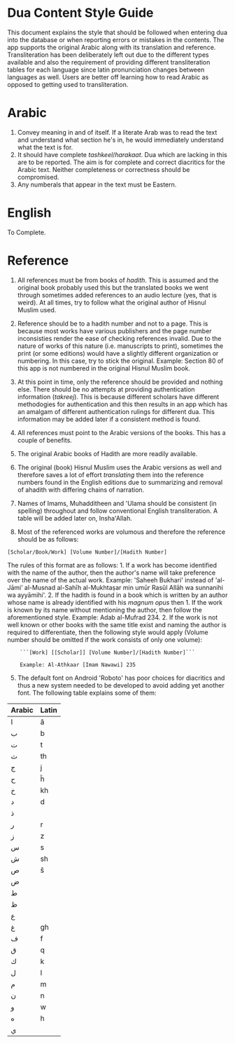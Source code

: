 Dua Content Style Guide
=======================
This document explains the style that should be followed when entering dua into the database or when reporting errors or mistakes in the contents. The app supports the original Arabic along with its translation and reference. Transliteration has been deliberately left out due to the different types available and also the requirement of providing different transliteration tables for each language since latin pronunciation changes between languages as well. Users are better off learning how to read Arabic as opposed to getting used to transliteration.

# Arabic
1. Convey meaning in and of itself. If a literate Arab was to read the text and understand what section he's in, he would immediately understand what the text is for.
2. It should have complete *tashkeel*/*harakaat*. Dua which are lacking in this are to be reported. The aim is for complete and correct diacritics for the Arabic text. Neither completeness or correctness should be compromised.
3. Any numberals that appear in the text must be Eastern.

# English
To Complete.

# Reference
1. All references must be from books of *hadith*. This is assumed and the original book probably used this but the translated books we went through sometimes added references to an audio lecture (yes, that is weird). At all times, try to follow what the original author of Hisnul Muslim used.

1. Reference should be to a hadith number and not to a page. This is because most works have various publishers and the page number inconsisties render the ease of checking references invalid. Due to the nature of works of this nature (i.e. manuscripts to print), sometimes the print (or some editions) would have a slightly different organization or numbering. In this case, try to stick the original. Example: Section 80 of this app is not numbered in the original Hisnul Muslim book.

1. At this point in time, only the reference should be provided and nothing else. There should be no attempts at providing authentication information (*takreej*). This is because different scholars have different methodogies for authentication and this then results in an app which has an amalgam of different authentication rulings for different dua. This information may be added later if a consistent method is found.

2. All references must point to the Arabic versions of the books. This has a couple of benefits. 
  1. The original Arabic books of Hadith are more readily available.
  2. The original (book) Hisnul Muslim uses the Arabic versions as well and therefore saves a lot of effort *translating* them into the reference numbers found in the English editions due to summarizing and removal of ahadith with differing chains of narration.

3. Names of Imams, Muhadditheen and 'Ulama should be consistent (in spelling) throughout and follow conventional English transliteration. A table will be added later on, Insha'Allah.

4. Most of the referenced works are volumous and therefore the reference should be as follows:

```[Scholar/Book/Work] [Volume Number]/[Hadith Number]```

The rules of this format are as follows:
	1. If a work has become identified with the name of the author, then the author's name will take preference over the name of the actual work. Example: 'Saheeh Bukhari' instead of 'al-Jāmi’ al-Musnad al-Sahīh al-Mukhtaṣar min umūr Rasûl Allāh wa sunnanihi wa ayyāmihi'.
	2. If the hadith is found in a book which is written by an author whose name is already identified with his *magnum opus* then
		1. If the work is known by its name without mentioning the author, then follow the aforementioned style. Example: Adab al-Mufrad 234.
		2. If the work is not well known or other books with the same title exist and naming the author is required to differentiate, then the following style would apply (Volume number should be omitted if the work consists of only one volume):
		
		```[Work] [[Scholar]] [Volume Number]/[Hadith Number]```
		
		Example: Al-Athkaar [Imam Nawawi] 235
		
5. The default font on Android 'Roboto' has poor choices for diacritics and thus a new system needed to be developed to avoid adding yet another font. The following table explains some of them:

Arabic | Latin     |
-------|-----------|
ا      |   â|
ب     | b |
ت     | t |
ث     | th |
ج     | j |
ح     | ĥ |
خ     | kh|
د     | d|
ذ     | |
ر     | r|
ز     | z|
س     | s|
ش     | sh|
ص    | ŝ |
ض    | |
ط     | |
ظ     | |
ع     | |
غ     | gh|
ف    | f|
ق    | q|
ك    | k|
ل    | l|
م    | m |
ن    | n|
و    | w |
ه    | h|
ي   | |
